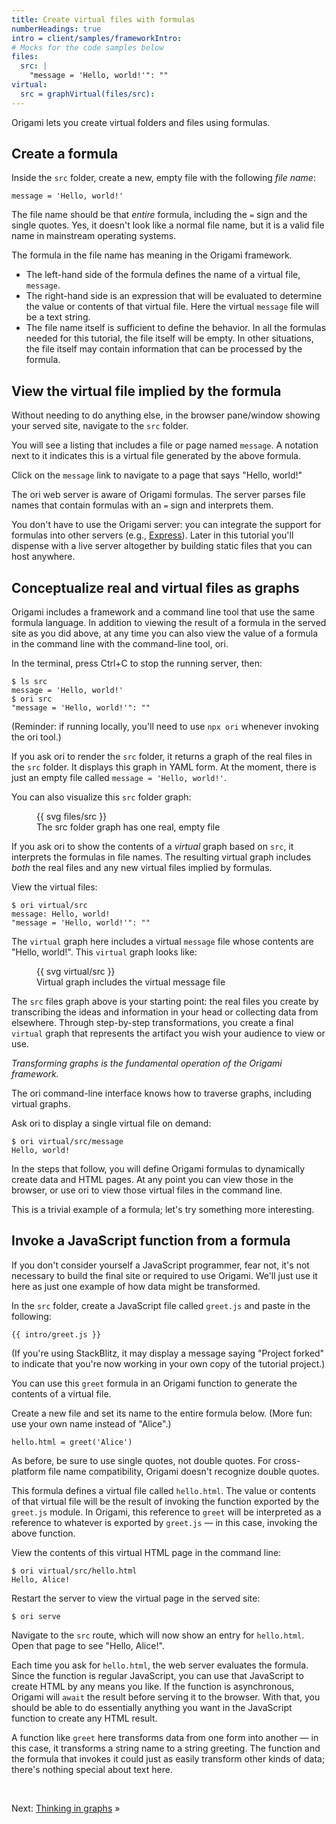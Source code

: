 ```yaml
---
title: Create virtual files with formulas
numberHeadings: true
intro = client/samples/frameworkIntro:
# Mocks for the code samples below
files:
  src: |
    "message = 'Hello, world!'": ""
virtual:
  src = graphVirtual(files/src):
---
```


Origami lets you create virtual folders and files using formulas.

## Create a formula

<span class="tutorialStep"></span> Inside the `src` folder, create a new, empty file with the following _file name_:

```console
message = 'Hello, world!'
```

The file name should be that _entire_ formula, including the `=` sign and the single quotes. Yes, it doesn't look like a normal file name, but it is a valid file name in mainstream operating systems.

The formula in the file name has meaning in the Origami framework.

- The left-hand side of the formula defines the name of a virtual file, `message`.
- The right-hand side is an expression that will be evaluated to determine the value or contents of that virtual file. Here the virtual `message` file will be a text string.
- The file name itself is sufficient to define the behavior. In all the formulas needed for this tutorial, the file itself will be empty. In other situations, the file itself may contain information that can be processed by the formula.

## View the virtual file implied by the formula

<span class="tutorialStep"></span> Without needing to do anything else, in the browser pane/window showing your served site, navigate to the `src` folder.

You will see a listing that includes a file or page named `message`. A notation next to it indicates this is a virtual file generated by the above formula.

<span class="tutorialStep"></span> Click on the `message` link to navigate to a page that says "Hello, world!"

The ori web server is aware of Origami formulas. The server parses file names that contain formulas with an `=` sign and interprets them.

You don't have to use the Origami server: you can integrate the support for formulas into other servers (e.g., [Express](http://expressjs.com/)). Later in this tutorial you'll dispense with a live server altogether by building static files that you can host anywhere.

## Conceptualize real and virtual files as graphs

Origami includes a framework and a command line tool that use the same formula language. In addition to viewing the result of a formula in the served site as you did above, at any time you can also view the value of a formula in the command line with the command-line tool, ori.

<span class="tutorialStep"></span> In the terminal, press Ctrl+C to stop the running server, then:

```console assert: true, path: files
$ ls src
message = 'Hello, world!'
$ ori src
"message = 'Hello, world!'": ""
```

(Reminder: if running locally, you'll need to use `npx ori` whenever invoking the ori tool.)

If you ask ori to render the `src` folder, it returns a graph of the real files in the `src` folder. It displays this graph in YAML form. At the moment, there is just an empty file called `message = 'Hello, world!'`.

You can also visualize this `src` folder graph:

<figure>
  {{ svg files/src }}
  <figcaption>The src folder graph has one real, empty file</figcaption>
</figure>

If you ask ori to show the contents of a _virtual_ graph based on `src`, it interprets the formulas in file names. The resulting virtual graph includes _both_ the real files and any new virtual files implied by formulas.

<span class="tutorialStep"></span> View the virtual files:

```console assert: true, path: files
$ ori virtual/src
message: Hello, world!
"message = 'Hello, world!'": ""
```

The `virtual` graph here includes a virtual `message` file whose contents are "Hello, world!". This `virtual` graph looks like:

<figure>
  {{ svg virtual/src }}
  <figcaption>Virtual graph includes the virtual message file</figcaption>
</figure>

The `src` files graph above is your starting point: the real files you create by transcribing the ideas and information in your head or collecting data from elsewhere. Through step-by-step transformations, you create a final `virtual` graph that represents the artifact you wish your audience to view or use.

_Transforming graphs is the fundamental operation of the Origami framework._

The ori command-line interface knows how to traverse graphs, including virtual graphs.

<span class="tutorialStep"></span> Ask ori to display a single virtual file on demand:

```console assert: true, path: files
$ ori virtual/src/message
Hello, world!
```

In the steps that follow, you will define Origami formulas to dynamically create data and HTML pages. At any point you can view those in the browser, or use ori to view those virtual files in the command line.

This is a trivial example of a formula; let's try something more interesting.

## Invoke a JavaScript function from a formula

If you don't consider yourself a JavaScript programmer, fear not, it's not necessary to build the final site or required to use Origami. We'll just use it here as just one example of how data might be transformed.

<span class="tutorialStep"></span> In the `src` folder, create a JavaScript file called `greet.js` and paste in the following:

```{{'js'}}
{{ intro/greet.js }}
```

(If you're using StackBlitz, it may display a message saying "Project forked" to indicate that you're now working in your own copy of the tutorial project.)

You can use this `greet` formula in an Origami function to generate the contents of a virtual file.

<span class="tutorialStep"></span> Create a new file and set its name to the entire formula below. (More fun: use your own name instead of "Alice".)

```console
hello.html = greet('Alice')
```

As before, be sure to use single quotes, not double quotes. For cross-platform file name compatibility, Origami doesn't recognize double quotes.

This formula defines a virtual file called `hello.html`. The value or contents of that virtual file will be the result of invoking the function exported by the `greet.js` module. In Origami, this reference to `greet` will be interpreted as a reference to whatever is exported by `greet.js` — in this case, invoking the above function.

<span class="tutorialStep"></span> View the contents of this virtual HTML page in the command line:

```console
$ ori virtual/src/hello.html
Hello, Alice!
```

<span class="tutorialStep"></span> Restart the server to view the virtual page in the served site:

```console
$ ori serve
```

<span class="tutorialStep"></span> Navigate to the `src` route, which will now show an entry for `hello.html`. Open that page to see "Hello, Alice!".

Each time you ask for `hello.html`, the web server evaluates the formula. Since the function is regular JavaScript, you can use that JavaScript to create HTML by any means you like. If the function is asynchronous, Origami will `await` the result before serving it to the browser. With that, you should be able to do essentially anything you want in the JavaScript function to create any HTML result.

A function like `greet` here transforms data from one form into another — in this case, it transforms a string name to a string greeting. The function and the formula that invokes it could just as easily transform other kinds of data; there's nothing special about text here.

&nbsp;

Next: [Thinking in graphs](intro3.html) »
